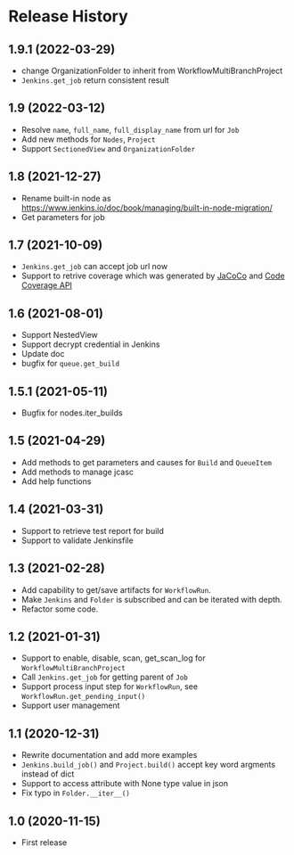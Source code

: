 Release History
===============
1.9.1 (2022-03-29)
-----------------
- change OrganizationFolder to inherit from WorkflowMultiBranchProject
- `Jenkins.get_job` return consistent result

1.9 (2022-03-12)
-----------------
- Resolve `name`, `full_name`, `full_display_name` from url for `Job`
- Add new methods for `Nodes`, `Project`
- Support `SectionedView` and `OrganizationFolder`

1.8 (2021-12-27)
-----------------
- Rename built-in node as https://www.jenkins.io/doc/book/managing/built-in-node-migration/
- Get parameters for job

1.7 (2021-10-09)
-----------------
- `Jenkins.get_job` can accept job url now
- Support to retrive coverage which was generated by [JaCoCo](https://plugins.jenkins.io/jacoco/) and [Code Coverage API](https://plugins.jenkins.io/code-coverage-api/)

1.6 (2021-08-01)
-----------------
- Support NestedView
- Support decrypt credential in Jenkins
- Update doc
- bugfix for `queue.get_build`

1.5.1 (2021-05-11)
-----------------
- Bugfix for nodes.iter_builds

1.5 (2021-04-29)
-----------------
- Add methods to get parameters and causes for `Build` and `QueueItem`
- Add methods to manage jcasc
- Add help functions

1.4 (2021-03-31)
-----------------
- Support to retrieve test report for build
- Support to validate Jenkinsfile

1.3 (2021-02-28)
-----------------
- Add capability to get/save artifacts for `WorkflowRun`.
- Make `Jenkins` and `Folder` is subscribed and can be iterated with depth.
- Refactor some code.

1.2 (2021-01-31)
----------------
- Support to enable, disable, scan, get_scan_log for `WorkflowMultiBranchProject`
- Call `Jenkins.get_job` for getting parent of `Job`
- Support process input step for `WorkflowRun`,  see `WorkflowRun.get_pending_input()`
- Support user management

1.1 (2020-12-31)
-----------------
- Rewrite documentation and add more examples
- `Jenkins.build_job()` and `Project.build()` accept key word argments instead of dict
- Support to access attribute with None type value in json
- Fix typo in `Folder.__iter__()`

1.0 (2020-11-15)
------------------
- First release

